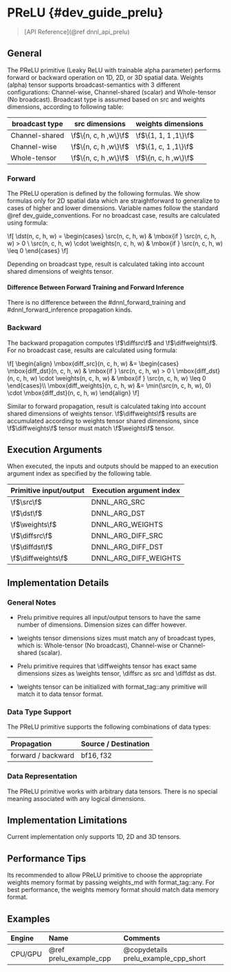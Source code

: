 PReLU {#dev_guide_prelu}
============================

>
> [API Reference](@ref dnnl_api_prelu)
>

## General

The PReLU primitive (Leaky ReLU with trainable alpha parameter) performs
forward or backward operation on 1D, 2D, or 3D spatial data.
Weights (alpha) tensor supports broadcast-semantics with 3 different
configurations: Channel-wise, Channel-shared (scalar) and
Whole-tensor (No broadcast). Broadcast type is assumed based on
src and weights dimensions, according to following table:

| broadcast type  | src dimensions       | weights dimensions   |
| ---             | ---                  | ---                  |
| Channel-shared  | \f$\{n, c, h ,w\}\f$ | \f$\{1, 1, 1 ,1\}\f$ |
| Channel-wise    | \f$\{n, c, h ,w\}\f$ | \f$\{1, c, 1 ,1\}\f$ |
| Whole-tensor    | \f$\{n, c, h ,w\}\f$ | \f$\{n, c, h ,w\}\f$ |

### Forward

The PReLU operation is defined by the following formulas.
We show formulas only for 2D spatial data which are straightforward to
generalize to cases of higher and lower dimensions. Variable names follow the
standard @ref dev_guide_conventions.
For no broadcast case, results are calculated using formula:

\f[
    \dst(n, c, h, w) =
        \begin{cases}
        \src(n, c, h, w)  & \mbox{if } \src(n, c, h, w) > 0 \\
        \src(n, c, h, w) \cdot \weights(n, c, h, w) & \mbox{if }
        \src(n, c, h, w) \leq 0
        \end{cases}
\f]

Depending on broadcast type, result is calculated taking into account shared
dimensions of weights tensor.

#### Difference Between Forward Training and Forward Inference

There is no difference between the #dnnl_forward_training
and #dnnl_forward_inference propagation kinds.

### Backward

The backward propagation computes \f$\diffsrc\f$ and \f$\diffweights\f$.
For no broadcast case, results are calculated using formula:

\f[
    \begin{align}
    \mbox{diff_src}(n, c, h, w) &=
        \begin{cases}
        \mbox{diff_dst}(n, c, h, w)  & \mbox{if } \src(n, c, h, w) > 0 \\
        \mbox{diff_dst}(n, c, h, w) \cdot \weights(n, c, h, w) &
        \mbox{if } \src(n, c, h, w) \leq 0
        \end{cases}\\\\
    \mbox{diff_weights}(n, c, h, w) &=
        \min(\src(n, c, h, w), 0) \cdot \mbox{diff_dst}(n, c, h, w)
    \end{align}
\f]

Similar to forward propagation, result is calculated taking into
account shared dimensions of weights tensor.
\f$\diffweights\f$ results are accumulated according to weights tensor shared
dimensions, since \f$\diffweights\f$ tensor must match \f$\weights\f$ tensor.


## Execution Arguments
When executed, the inputs and outputs should be mapped to an execution
argument index as specified by the following table.

| Primitive input/output | Execution argument index  |
| ---                    | ---                       |
| \f$\src\f$             | DNNL_ARG_SRC              |
| \f$\dst\f$             | DNNL_ARG_DST              |
| \f$\weights\f$         | DNNL_ARG_WEIGHTS          |
| \f$\diffsrc\f$         | DNNL_ARG_DIFF_SRC         |
| \f$\diffdst\f$         | DNNL_ARG_DIFF_DST         |
| \f$\diffweights\f$     | DNNL_ARG_DIFF_WEIGHTS     |


## Implementation Details

### General Notes

 * Prelu primitive requires all input/output tensors to have the
   same number of dimensions. Dimension sizes can differ however.

 * \weights tensor dimensions sizes must match any of broadcast types,
   which is: Whole-tensor (No broadcast), Channel-wise
   or Channel-shared (scalar).

 * Prelu primitive requires that \diffweights tensor has exact same dimensions
   sizes as \weights tensor, \diffsrc as src and \diffdst as dst.

 * \weights tensor can be initialized with format_tag::any
   primitive will match it to data tensor format.

### Data Type Support

The PReLU primitive supports the following combinations of data types:

| Propagation        | Source / Destination |
| :--                | :--                  |
| forward / backward | bf16, f32            |

### Data Representation

The PReLU primitive works with arbitrary data tensors. There is no special
meaning associated with any logical dimensions.

## Implementation Limitations

Current implementation only supports 1D, 2D and 3D tensors.

## Performance Tips

Its recommended to allow PReLU primitive to choose the appropriate weights
memory format by passing weights_md with format_tag::any.
For best performance, the weights memory format should match
data memory format.

## Examples

| Engine  | Name                     | Comments
| :--     | :--                      | :--
| CPU/GPU | @ref prelu_example_cpp   | @copydetails prelu_example_cpp_short
